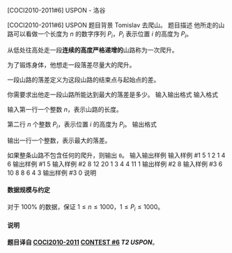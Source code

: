 



[COCI2010-2011#6] USPON - 洛谷














[COCI2010-2011#6] USPON
题目背景
Tomislav 去爬山。
题目描述
他所走的山路可以看做一个长度为 $n$ 的数字序列 $P_i$，$P_i$ 表示位置 $i$ 的高度为 $P_i$。

从低处往高处走一段**连续的高度严格递增的**山路称为一次爬升。

为了锻炼身体，他想走一段落差尽量大的爬升。

一段山路的落差定义为这段山路的结束点与起始点的差。

你需要求出他走一段山路所能达到最大的落差是多少。
输入输出格式
输入格式

输入第一行一个整数 $n$，表示山路的长度。

第二行 $n$ 个整数 $P_i$，表示位置 $i$ 的高度为 $P_i$。
输出格式

输出一行一个整数，表示最大的落差。

如果整条山路不包含任何的爬升，则输出 `0`。
输入输出样例
输入样例 #1
5
1 2 1 4 6
输出样例 #1
5
输入样例 #2
8
12 20 1 3 4 4 11 1
输出样例 #2
8
输入样例 #3
6
10 8 8 6 4 3
输出样例 #3
0
说明
#### 数据规模与约定

对于 $100\%$ 的数据，保证 $1\le n\le 1000$，$1\le P_i\le 1000$。

#### 说明

**题目译自 [COCI2010-2011](https://hsin.hr/coci/archive/2010_2011/) [CONTEST #6](https://hsin.hr/coci/archive/2010_2011/contest6_tasks.pdf) *T2 USPON***。






